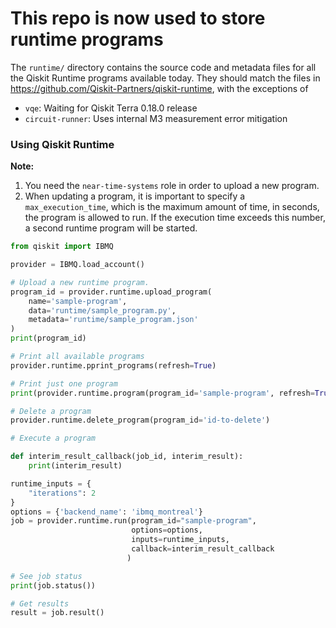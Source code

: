 # This repo is now used to store runtime programs

The `runtime/` directory contains the source code and metadata files for all the Qiskit Runtime
programs available today. They should match the files in https://github.com/Qiskit-Partners/qiskit-runtime, 
with the exceptions of

- `vqe`: Waiting for Qiskit Terra 0.18.0 release
- `circuit-runner`: Uses internal M3 measurement error mitigation 


### Using Qiskit Runtime

**Note:**

1. You need the `near-time-systems` role in order to upload a new program.
1. When updating a program, it is important to specify a `max_execution_time`, which is the maximum 
amount of time, in seconds, the program is allowed to run. If the execution time exceeds this 
number, a second runtime program will be started.


```python
from qiskit import IBMQ

provider = IBMQ.load_account()

# Upload a new runtime program.
program_id = provider.runtime.upload_program(
    name='sample-program', 
    data='runtime/sample_program.py', 
    metadata='runtime/sample_program.json'
)
print(program_id)

# Print all available programs
provider.runtime.pprint_programs(refresh=True)

# Print just one program
print(provider.runtime.program(program_id='sample-program', refresh=True))

# Delete a program
provider.runtime.delete_program(program_id='id-to-delete')

# Execute a program

def interim_result_callback(job_id, interim_result):
    print(interim_result)

runtime_inputs = {
    "iterations": 2
}
options = {'backend_name': 'ibmq_montreal'}
job = provider.runtime.run(program_id="sample-program",
                           options=options,
                           inputs=runtime_inputs,
                           callback=interim_result_callback
                          )

# See job status
print(job.status())

# Get results
result = job.result()
```
